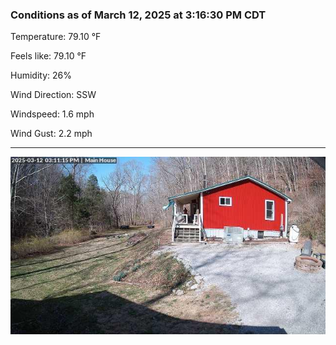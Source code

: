 ### Conditions as of March 12, 2025 at 3:16:30 PM CDT 

Temperature: 79.10 &deg;F

Feels like: 79.10 &deg;F

Humidity: 26%

Wind Direction: SSW

Windspeed: 1.6 mph

Wind Gust: 2.2 mph

---

<img src="./images/latest.jpeg"/>

